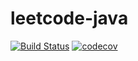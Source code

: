 # leetcode-java
[![Build Status](https://travis-ci.com/lohas1107/hello-leetcode-java.svg?branch=master)](https://travis-ci.com/lohas1107/hello-leetcode-java)
[![codecov](https://codecov.io/gh/lohas1107/leetcode-java/branch/master/graph/badge.svg)](https://codecov.io/gh/lohas1107/leetcode-java)
